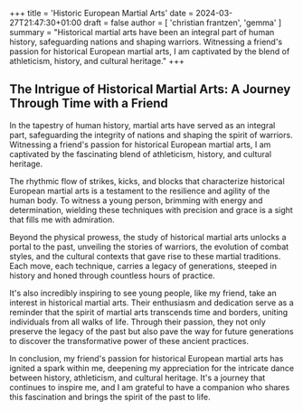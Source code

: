 +++
title = 'Historic European Martial Arts'
date = 2024-03-27T21:47:30+01:00
draft = false
author = [ 'christian frantzen', 'gemma' ]
summary = "Historical martial arts have been an integral part of human history, safeguarding nations and shaping warriors. Witnessing a friend's passion for historical European martial arts, I am captivated by the blend of athleticism, history, and cultural heritage."
+++
## The Intrigue of Historical Martial Arts: A Journey Through Time with a Friend

In the tapestry of human history, martial arts have served as an integral part, safeguarding the integrity of nations and shaping the spirit of warriors. Witnessing a friend's passion for historical European martial arts, I am captivated by the fascinating blend of athleticism, history, and cultural heritage.

The rhythmic flow of strikes, kicks, and blocks that characterize historical European martial arts is a testament to the resilience and agility of the human body. To witness a young person, brimming with energy and determination, wielding these techniques with precision and grace is a sight that fills me with admiration.

Beyond the physical prowess, the study of historical martial arts unlocks a portal to the past, unveiling the stories of warriors, the evolution of combat styles, and the cultural contexts that gave rise to these martial traditions. Each move, each technique, carries a legacy of generations, steeped in history and honed through countless hours of practice.

It's also incredibly inspiring to see young people, like my friend, take an interest in historical martial arts. Their enthusiasm and dedication serve as a reminder that the spirit of martial arts transcends time and borders, uniting individuals from all walks of life. Through their passion, they not only preserve the legacy of the past but also pave the way for future generations to discover the transformative power of these ancient practices.

In conclusion, my friend's passion for historical European martial arts has ignited a spark within me, deepening my appreciation for the intricate dance between history, athleticism, and cultural heritage. It's a journey that continues to inspire me, and I am grateful to have a companion who shares this fascination and brings the spirit of the past to life.
